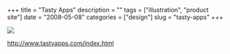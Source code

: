 +++
title = "Tasty Apps"
description = ""
tags = ["illustration", "product site"]
date = "2008-05-08"
categories = ["design"]
slug = "tasty-apps"
+++


 

  <div id="screens-thumbs" class="clearfix">
    <div class="txt-center" id="design-submission"><a href="http://www.tastyapps.com/index.html"><img id='bluga-thumbnail-1240' class='bluga-thumbnail large' src='//media.konigi.com/bluga/
wt48236c5040d96_0.jpg'/></a></div>  
  </div>   
<p><a href="http://www.tastyapps.com/index.html">http://www.tastyapps.com/index.html</a></p>




